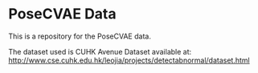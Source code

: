 # PoseCVAE Data
This is a repository for the PoseCVAE data.

The dataset used is CUHK Avenue Dataset available at: http://www.cse.cuhk.edu.hk/leojia/projects/detectabnormal/dataset.html
